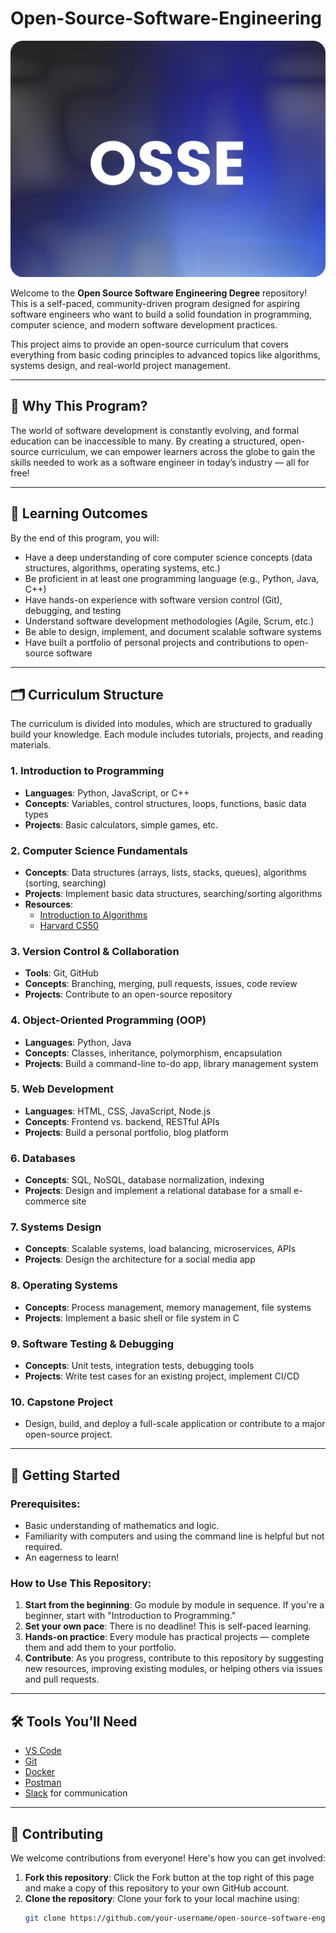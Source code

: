﻿# Open-Source-Software-Engineering
![logoimg](./1.png)

Welcome to the **Open Source Software Engineering Degree** repository! This is a self-paced, community-driven program designed for aspiring software engineers who want to build a solid foundation in programming, computer science, and modern software development practices.

This project aims to provide an open-source curriculum that covers everything from basic coding principles to advanced topics like algorithms, systems design, and real-world project management.

---

## 📜 Why This Program?

The world of software development is constantly evolving, and formal education can be inaccessible to many. By creating a structured, open-source curriculum, we can empower learners across the globe to gain the skills needed to work as a software engineer in today’s industry — all for free!

---

## 🎯 Learning Outcomes

By the end of this program, you will:

- Have a deep understanding of core computer science concepts (data structures, algorithms, operating systems, etc.)
- Be proficient in at least one programming language (e.g., Python, Java, C++)
- Have hands-on experience with software version control (Git), debugging, and testing
- Understand software development methodologies (Agile, Scrum, etc.)
- Be able to design, implement, and document scalable software systems
- Have built a portfolio of personal projects and contributions to open-source software

---

## 🗂 Curriculum Structure

The curriculum is divided into modules, which are structured to gradually build your knowledge. Each module includes tutorials, projects, and reading materials.

### 1. **Introduction to Programming**
   - **Languages**: Python, JavaScript, or C++
   - **Concepts**: Variables, control structures, loops, functions, basic data types
   - **Projects**: Basic calculators, simple games, etc.

### 2. **Computer Science Fundamentals**
   - **Concepts**: Data structures (arrays, lists, stacks, queues), algorithms (sorting, searching)
   - **Projects**: Implement basic data structures, searching/sorting algorithms
   - **Resources**: 
     - [Introduction to Algorithms](https://mitpress.mit.edu/books/introduction-algorithms)
     - [Harvard CS50](https://cs50.harvard.edu/)

### 3. **Version Control & Collaboration**
   - **Tools**: Git, GitHub
   - **Concepts**: Branching, merging, pull requests, issues, code review
   - **Projects**: Contribute to an open-source repository

### 4. **Object-Oriented Programming (OOP)**
   - **Languages**: Python, Java
   - **Concepts**: Classes, inheritance, polymorphism, encapsulation
   - **Projects**: Build a command-line to-do app, library management system

### 5. **Web Development**
   - **Languages**: HTML, CSS, JavaScript, Node.js
   - **Concepts**: Frontend vs. backend, RESTful APIs
   - **Projects**: Build a personal portfolio, blog platform

### 6. **Databases**
   - **Concepts**: SQL, NoSQL, database normalization, indexing
   - **Projects**: Design and implement a relational database for a small e-commerce site

### 7. **Systems Design**
   - **Concepts**: Scalable systems, load balancing, microservices, APIs
   - **Projects**: Design the architecture for a social media app

### 8. **Operating Systems**
   - **Concepts**: Process management, memory management, file systems
   - **Projects**: Implement a basic shell or file system in C

### 9. **Software Testing & Debugging**
   - **Concepts**: Unit tests, integration tests, debugging tools
   - **Projects**: Write test cases for an existing project, implement CI/CD

### 10. **Capstone Project**
   - Design, build, and deploy a full-scale application or contribute to a major open-source project.

---

## 🚀 Getting Started

### Prerequisites:
- Basic understanding of mathematics and logic.
- Familiarity with computers and using the command line is helpful but not required.
- An eagerness to learn!

### How to Use This Repository:
1. **Start from the beginning**: Go module by module in sequence. If you're a beginner, start with "Introduction to Programming."
2. **Set your own pace**: There is no deadline! This is self-paced learning.
3. **Hands-on practice**: Every module has practical projects — complete them and add them to your portfolio.
4. **Contribute**: As you progress, contribute to this repository by suggesting new resources, improving existing modules, or helping others via issues and pull requests.

---

## 🛠 Tools You’ll Need

- [VS Code](https://code.visualstudio.com/)
- [Git](https://git-scm.com/)
- [Docker](https://www.docker.com/)
- [Postman](https://www.postman.com/)
- [Slack](https://slack.com/) for communication

---

## 👥 Contributing

We welcome contributions from everyone! Here's how you can get involved:

1. **Fork this repository**: Click the Fork button at the top right of this page and make a copy of this repository to your own GitHub account.
2. **Clone the repository**: Clone your fork to your local machine using:
   ```bash
   git clone https://github.com/your-username/open-source-software-engineer-degree.git

